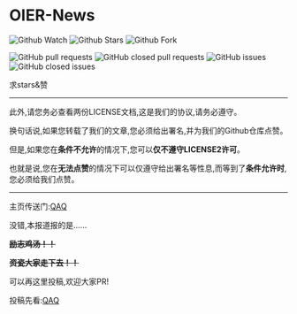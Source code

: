# OIER-News
![Github Watch](https://img.shields.io/github/watchers/bear-good/OIER-News.svg?style=social&label=Watch)   ![Github Stars](https://img.shields.io/github/stars/bear-good/OIER-News.svg?style=social&label=stars)   ![Github Fork](https://img.shields.io/github/forks/bear-good/OIER-News.svg?label=Fork&style=social)

![GitHub pull requests](https://img.shields.io/github/issues-pr/bear-good/OIER-News.svg)   ![GitHub closed pull requests](https://img.shields.io/github/issues-pr-closed/bear-good/OIER-News.svg)   ![GitHub issues](https://img.shields.io/github/issues/bear-good/OIER-News.svg?color=green&style=popout)   ![GitHub closed issues](https://img.shields.io/github/issues-closed/bear-good/OIER-News.svg?color=green&style=popout)

求stars&赞

------------

此外,请您务必查看两份LICENSE文档,这是我们的协议,请务必遵守。

换句话说,如果您转载了我们的文章,您必须给出署名,并为我们的Github仓库点赞。

但是,如果您在**条件不允许**的情况下,您可以**仅不遵守LICENSE2许可**。

也就是说,您在**无法点赞**的情况下可以仅遵守给出署名等性息,而等到了**条件允许时**,您必须给我们点赞。

------------

主页传送门:[QAQ](https://85933.blog.luogu.org/OIER-News)

没错,本报道报的是……

**~~励志鸡汤！！~~**

~~**资瓷大家走下去！！**~~

可以再这里投稿,欢迎大家PR!

投稿先看:[QAQ](https://github.com/bear-good/OIER-News/blob/master/CONTRIBUTING.md)
